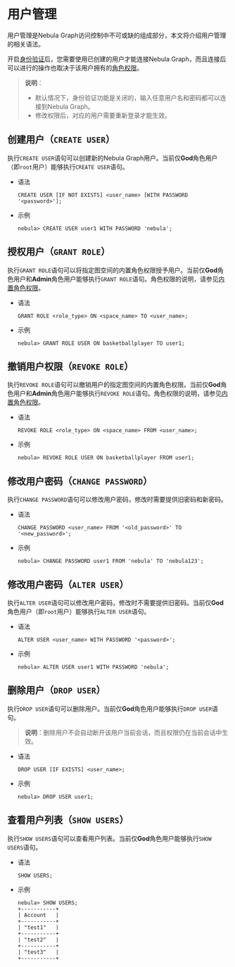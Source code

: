 # 用户管理

用户管理是Nebula Graph访问控制中不可或缺的组成部分，本文将介绍用户管理的相关语法。

开启[身份验证](1.authentication.md)后，您需要使用已创建的用户才能连接Nebula Graph，而且连接后可以进行的操作也取决于该用户拥有的[角色权限](3.role-list.md)。

>**说明**：
>
>- 默认情况下，身份验证功能是关闭的，输入任意用户名和密码都可以连接到Nebula Graph。
>- 修改权限后，对应的用户需要重新登录才能生效。


## 创建用户（`CREATE USER`）

执行`CREATE USER`语句可以创建新的Nebula Graph用户。当前仅**God**角色用户（即`root`用户）能够执行`CREATE USER`语句。

- 语法

  ```ngql
  CREATE USER [IF NOT EXISTS] <user_name> [WITH PASSWORD '<password>'];
  ```

- 示例

  ```ngql
  nebula> CREATE USER user1 WITH PASSWORD 'nebula';
  ```

## 授权用户（`GRANT ROLE`）

执行`GRANT ROLE`语句可以将指定图空间的内置角色权限授予用户。当前仅**God**角色用户和**Admin**角色用户能够执行`GRANT ROLE`语句。角色权限的说明，请参见[内置角色权限](3.role-list.md)。

- 语法

  ```ngql
  GRANT ROLE <role_type> ON <space_name> TO <user_name>;
  ```

- 示例

  ```ngql
  nebula> GRANT ROLE USER ON basketballplayer TO user1;
  ```

## 撤销用户权限（`REVOKE ROLE`）

执行`REVOKE ROLE`语句可以撤销用户的指定图空间的内置角色权限。当前仅**God**角色用户和**Admin**角色用户能够执行`REVOKE ROLE`语句。角色权限的说明，请参见[内置角色权限](3.role-list.md)。

- 语法

  ```ngql
  REVOKE ROLE <role_type> ON <space_name> FROM <user_name>;
  ```

- 示例

  ```ngql
  nebula> REVOKE ROLE USER ON basketballplayer FROM user1;
  ```

## 修改用户密码（`CHANGE PASSWORD`）

执行`CHANGE PASSWORD`语句可以修改用户密码，修改时需要提供旧密码和新密码。

- 语法

  ```ngql
  CHANGE PASSWORD <user_name> FROM '<old_password>' TO '<new_password>';
  ```

- 示例

  ```ngql
  nebula> CHANGE PASSWORD user1 FROM 'nebula' TO 'nebula123';
  ```

## 修改用户密码（`ALTER USER`）

执行`ALTER USER`语句可以修改用户密码，修改时不需要提供旧密码。当前仅**God**角色用户（即`root`用户）能够执行`ALTER USER`语句。

- 语法

  ```ngql
  ALTER USER <user_name> WITH PASSWORD '<password>';
  ```

- 示例

  ```ngql
  nebula> ALTER USER user1 WITH PASSWORD 'nebula';
  ```

## 删除用户（`DROP USER`）

执行`DROP USER`语句可以删除用户。当前仅**God**角色用户能够执行`DROP USER`语句。

>**说明**：删除用户不会自动断开该用户当前会话，而且权限仍在当前会话中生效。

- 语法

  ```ngql
  DROP USER [IF EXISTS] <user_name>;
  ```

- 示例

  ```ngql
  nebula> DROP USER user1;
  ```

## 查看用户列表（`SHOW USERS`）

执行`SHOW USERS`语句可以查看用户列表。当前仅**God**角色用户能够执行`SHOW USERS`语句。

- 语法

  ```ngql
  SHOW USERS;
  ```

- 示例

  ```ngql
  nebula> SHOW USERS;
  +-----------+
  | Account   |
  +-----------+
  | "test1"   |
  +-----------+
  | "test2"   |
  +-----------+
  | "test3"   |
  +-----------+
  ```
